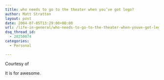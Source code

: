 ```yaml
---
title: who needs to go to the theater when you’ve got lego?
author: Matt Stratton
layout: post
date: 2004-07-05T13:29:00+00:00
url: /life-in-general/who-needs-to-go-to-the-theater-when-youve-got-lego
dsq_thread_id:
  - 28250074
categories:
  - Personal

---
```

Courtesy of

It is for awesome.